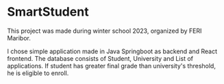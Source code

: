 # SmartStudent

This project was made during winter school 2023, organized by FERI Maribor.

I chose simple application made in Java Springboot as backend and React frontend.
The database consists of Student, University and List of applications.
If student has greater final grade than university's threshold, he is eligible to enroll.
